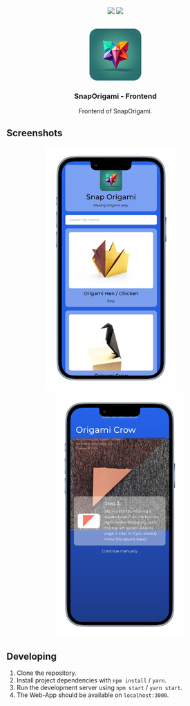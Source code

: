 <div align="center">
  <img src="https://img.shields.io/badge/react-61DAFB?style=for-the-badge&logo=react&logoColor=white">
  <img src="https://img.shields.io/badge/tailwindcss-38B2AC?style=for-the-badge&logo=tailwind-css&logoColor=white">
</div>

<br />

<p align="center">
  <img src="public/icon.png" alt="Logo" width="120" height="120" style="border-radius:15%;">
  <h3 align="center">SnapOrigami - Frontend</h3>
  <p align="center">Frontend of SnapOrigami.</p>
</p>

## Screenshots

<div align="center">
  <img src="screenshot-1.png" alt="Screenshot 1" width="300" style="margin-right: 20px;">
  <img src="screenshot-2.png" alt="Screenshot 2" width="300" style="margin-left: 20px;">
</div>


## Developing

1. Clone the repository.
2. Install project dependencies with `npm install` / `yarn`.
3. Run the development server using `npm start` / `yarn start`.
4. The Web-App should be available on `localhost:3000`.


